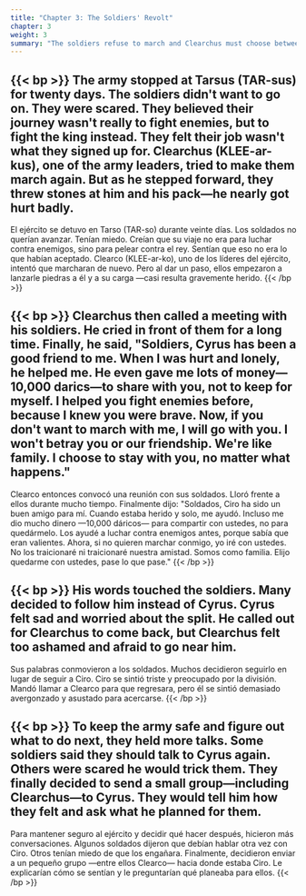 ```yaml
---
title: "Chapter 3: The Soldiers' Revolt"
chapter: 3
weight: 3
summary: "The soldiers refuse to march and Clearchus must choose between Cyrus and his men."
---
```


{{< bp >}}
The army stopped at Tarsus (TAR-sus) for twenty days. The soldiers didn't want to go on. They were scared. They believed their journey wasn't really to fight enemies, but to fight the king instead. They felt their job wasn't what they signed up for. Clearchus (KLEE-ar-kus), one of the army leaders, tried to make them march again. But as he stepped forward, they threw stones at him and his pack—he nearly got hurt badly.
---
El ejército se detuvo en Tarso (TAR-so) durante veinte días. Los soldados no querían avanzar. Tenían miedo. Creían que su viaje no era para luchar contra enemigos, sino para pelear contra el rey. Sentían que eso no era lo que habían aceptado. Clearco (KLEE-ar-ko), uno de los líderes del ejército, intentó que marcharan de nuevo. Pero al dar un paso, ellos empezaron a lanzarle piedras a él y a su carga —casi resulta gravemente herido.
{{< /bp >}}

{{< bp >}}
Clearchus then called a meeting with his soldiers. He cried in front of them for a long time. Finally, he said, "Soldiers, Cyrus has been a good friend to me. When I was hurt and lonely, he helped me. He even gave me lots of money—10,000 darics—to share with you, not to keep for myself. I helped you fight enemies before, because I knew you were brave. Now, if you don't want to march with me, I will go with you. I won't betray you or our friendship. We're like family. I choose to stay with you, no matter what happens."
---
Clearco entonces convocó una reunión con sus soldados. Lloró frente a ellos durante mucho tiempo. Finalmente dijo: "Soldados, Ciro ha sido un buen amigo para mí. Cuando estaba herido y solo, me ayudó. Incluso me dio mucho dinero —10,000 dáricos— para compartir con ustedes, no para quedármelo. Los ayudé a luchar contra enemigos antes, porque sabía que eran valientes. Ahora, si no quieren marchar conmigo, yo iré con ustedes. No los traicionaré ni traicionaré nuestra amistad. Somos como familia. Elijo quedarme con ustedes, pase lo que pase."
{{< /bp >}}

{{< bp >}}
His words touched the soldiers. Many decided to follow him instead of Cyrus. Cyrus felt sad and worried about the split. He called out for Clearchus to come back, but Clearchus felt too ashamed and afraid to go near him.
---
Sus palabras conmovieron a los soldados. Muchos decidieron seguirlo en lugar de seguir a Ciro. Ciro se sintió triste y preocupado por la división. Mandó llamar a Clearco para que regresara, pero él se sintió demasiado avergonzado y asustado para acercarse.
{{< /bp >}}

{{< bp >}}
To keep the army safe and figure out what to do next, they held more talks. Some soldiers said they should talk to Cyrus again. Others were scared he would trick them. They finally decided to send a small group—including Clearchus—to Cyrus. They would tell him how they felt and ask what he planned for them.
---
Para mantener seguro al ejército y decidir qué hacer después, hicieron más conversaciones. Algunos soldados dijeron que debían hablar otra vez con Ciro. Otros tenían miedo de que los engañara. Finalmente, decidieron enviar a un pequeño grupo —entre ellos Clearco— hacia donde estaba Ciro. Le explicarían cómo se sentían y le preguntarían qué planeaba para ellos.
{{< /bp >}}

